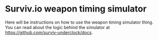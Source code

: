 # Surviv.io weapon timing simulator

Here will be instructions on how to use the weapon timing simulator thing. You can read about the logic behind the simulator at https://github.com/surviv-underclock/docs.
